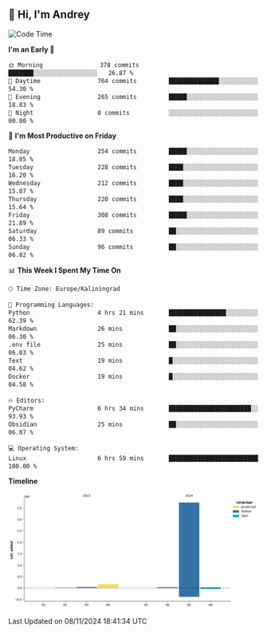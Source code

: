 ## 👋 Hi, I'm Andrey

<!--START_SECTION:waka-->
![Code Time](http://img.shields.io/badge/Code%20Time-560%20hrs%2030%20mins-blue)

**I'm an Early 🐤** 

```text
🌞 Morning                378 commits         ███████░░░░░░░░░░░░░░░░░░   26.87 % 
🌆 Daytime                764 commits         ██████████████░░░░░░░░░░░   54.30 % 
🌃 Evening                265 commits         █████░░░░░░░░░░░░░░░░░░░░   18.83 % 
🌙 Night                  0 commits           ░░░░░░░░░░░░░░░░░░░░░░░░░   00.00 % 
```
📅 **I'm Most Productive on Friday** 

```text
Monday                   254 commits         █████░░░░░░░░░░░░░░░░░░░░   18.05 % 
Tuesday                  228 commits         ████░░░░░░░░░░░░░░░░░░░░░   16.20 % 
Wednesday                212 commits         ████░░░░░░░░░░░░░░░░░░░░░   15.07 % 
Thursday                 220 commits         ████░░░░░░░░░░░░░░░░░░░░░   15.64 % 
Friday                   308 commits         █████░░░░░░░░░░░░░░░░░░░░   21.89 % 
Saturday                 89 commits          ██░░░░░░░░░░░░░░░░░░░░░░░   06.33 % 
Sunday                   96 commits          ██░░░░░░░░░░░░░░░░░░░░░░░   06.82 % 
```


📊 **This Week I Spent My Time On** 

```text
🕑︎ Time Zone: Europe/Kaliningrad

💬 Programming Languages: 
Python                   4 hrs 21 mins       ████████████████░░░░░░░░░   62.39 % 
Markdown                 26 mins             ██░░░░░░░░░░░░░░░░░░░░░░░   06.30 % 
.env file                25 mins             ██░░░░░░░░░░░░░░░░░░░░░░░   06.03 % 
Text                     19 mins             █░░░░░░░░░░░░░░░░░░░░░░░░   04.62 % 
Docker                   19 mins             █░░░░░░░░░░░░░░░░░░░░░░░░   04.58 % 

🔥 Editors: 
PyCharm                  6 hrs 34 mins       ███████████████████████░░   93.93 % 
Obsidian                 25 mins             ██░░░░░░░░░░░░░░░░░░░░░░░   06.07 % 

💻 Operating System: 
Linux                    6 hrs 59 mins       █████████████████████████   100.00 % 
```

**Timeline**

![Lines of Code chart](https://raw.githubusercontent.com/Mist3s/Mist3s/main/assets/bar_graph.png)


 Last Updated on 08/11/2024 18:41:34 UTC
<!--END_SECTION:waka-->

